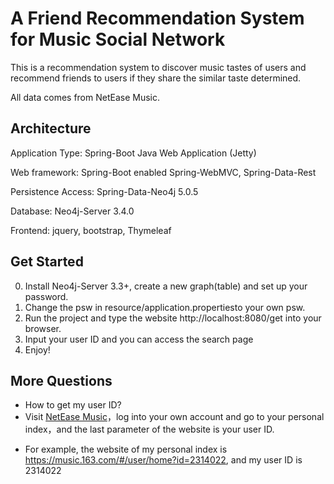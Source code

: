 A Friend Recommendation System for Music Social Network
=======================

This is a recommendation system to discover music tastes of users and recommend friends to users if they share the similar taste determined.<br>

All data comes from NetEase Music.<br>

Architecture
-------------
Application Type: Spring-Boot Java Web Application (Jetty)<br>

Web framework: Spring-Boot enabled Spring-WebMVC, Spring-Data-Rest<br>

Persistence Access: Spring-Data-Neo4j 5.0.5<br>

Database: Neo4j-Server 3.4.0<br>

Frontend: jquery, bootstrap, Thymeleaf<br>

Get Started
--------------
0. Install Neo4j-Server 3.3+, create a new graph(table) and set up your password.<br>
1. Change the psw in resource/application.propertiesto your own psw.<br>
2. Run the project and type the website http://localhost:8080/get into your browser.<br>
3. Input your user ID and you can access the search page<br>
4. Enjoy!<br>

More Questions
-----------
- How to get my user ID?<br>
- Visit [NetEase Music](https://music.163.com/)，log into your own account and go to your personal index，and the last parameter of the website is your user ID.<br>
* For example, the website of my personal index is https://music.163.com/#/user/home?id=2314022, and my user ID is 2314022


